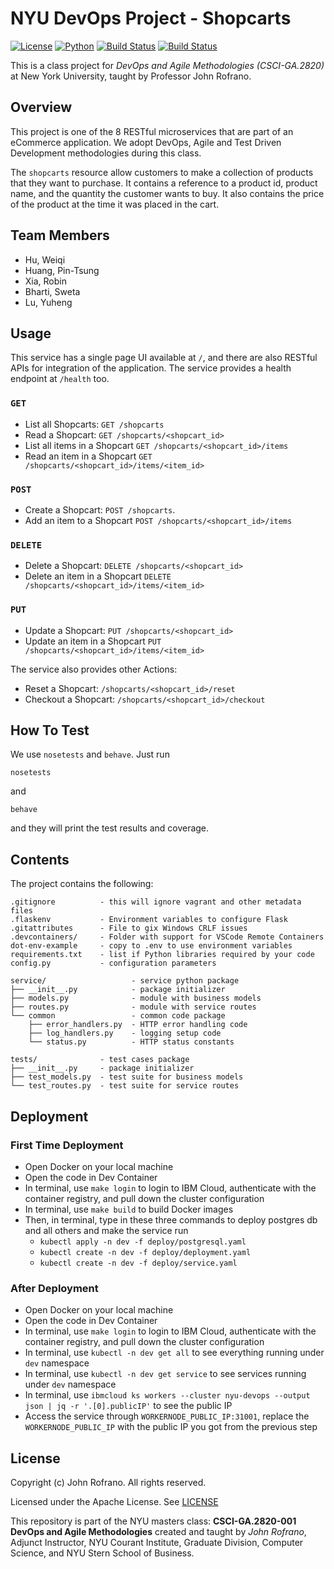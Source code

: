 # NYU DevOps Project - Shopcarts

[![License](https://img.shields.io/badge/License-Apache_2.0-blue.svg)](https://opensource.org/licenses/Apache-2.0)
[![Python](https://img.shields.io/badge/Language-Python-blue.svg)](https://python.org/)
[![Build Status](https://github.com/CSCI-GA-2820-FA22-001/shopcarts/actions/workflows/tdd.yml/badge.svg)](https://github.com/CSCI-GA-2820-FA22-001/shopcarts/actions)
[![Build Status](https://github.com/CSCI-GA-2820-FA22-001/shopcarts/actions/workflows/bdd.yml/badge.svg)](https://github.com/CSCI-GA-2820-FA22-001/shopcarts/actions)

This is a class project for *DevOps and Agile Methodologies (CSCI-GA.2820)* at
New York University, taught by Professor John Rofrano.

## Overview

This project is one of the 8 RESTful microservices that are part of an eCommerce
application. We adopt DevOps, Agile and Test Driven Development methodologies during this class.

The `shopcarts` resource allow customers to make a collection of products that they want to purchase. It contains a reference to a product id, product name, and the quantity the customer wants to buy. It also contains the price of the product at the time it was placed in the cart.

## Team Members

- Hu, Weiqi
- Huang, Pin-Tsung
- Xia, Robin
- Bharti, Sweta
- Lu, Yuheng

## Usage
This service has a single page UI available at `/`, and there are also RESTful
APIs for integration of the application. The service provides a health endpoint
at `/health` too.

### `GET`
- List all Shopcarts: `GET /shopcarts`
- Read a Shopcart: `GET /shopcarts/<shopcart_id>`
- List all items in a Shopcart `GET /shopcarts/<shopcart_id>/items`
- Read an item in a Shopcart `GET /shopcarts/<shopcart_id>/items/<item_id>`

### `POST`
- Create a Shopcart: `POST /shopcarts`.
- Add an item to a Shopcart `POST /shopcarts/<shopcart_id>/items`

### `DELETE`
- Delete a Shopcart: `DELETE /shopcarts/<shopcart_id>`
- Delete an item in a Shopcart `DELETE /shopcarts/<shopcart_id>/items/<item_id>`

### `PUT`
- Update a Shopcart: `PUT /shopcarts/<shopcart_id>`
- Update an item in a Shopcart `PUT /shopcarts/<shopcart_id>/items/<item_id>`

The service also provides other Actions:
- Reset a Shopcart: `/shopcarts/<shopcart_id>/reset`
- Checkout a Shopcart: `/shopcarts/<shopcart_id>/checkout`


## How To Test
We use `nosetests` and `behave`. Just run
```
nosetests
```
and
```
behave
```
and they will print the test results and coverage.


## Contents

The project contains the following:

```text
.gitignore          - this will ignore vagrant and other metadata files
.flaskenv           - Environment variables to configure Flask
.gitattributes      - File to gix Windows CRLF issues
.devcontainers/     - Folder with support for VSCode Remote Containers
dot-env-example     - copy to .env to use environment variables
requirements.txt    - list if Python libraries required by your code
config.py           - configuration parameters

service/                   - service python package
├── __init__.py            - package initializer
├── models.py              - module with business models
├── routes.py              - module with service routes
└── common                 - common code package
    ├── error_handlers.py  - HTTP error handling code
    ├── log_handlers.py    - logging setup code
    └── status.py          - HTTP status constants

tests/              - test cases package
├── __init__.py     - package initializer
├── test_models.py  - test suite for business models
└── test_routes.py  - test suite for service routes
```

## Deployment

### First Time Deployment
* Open Docker on your local machine
* Open the code in Dev Container
* In terminal, use `make login` to login to IBM Cloud, authenticate with the container registry, and pull down the cluster configuration
* In terminal, use `make build` to build Docker images
* Then, in terminal, type in these three commands to deploy postgres db and all others and make the service run
  * `kubectl apply -n dev -f deploy/postgresql.yaml`
  * `kubectl create -n dev -f deploy/deployment.yaml`
  * `kubectl create -n dev -f deploy/service.yaml`

### After Deployment
* Open Docker on your local machine
* Open the code in Dev Container
* In terminal, use `make login` to login to IBM Cloud, authenticate with the container registry, and pull down the cluster configuration
* In terminal, use `kubectl -n dev get all` to see everything running under `dev` namespace
* In terminal, use `kubectl -n dev get service` to see services running under `dev` namespace
* In terminal, use `ibmcloud ks workers --cluster nyu-devops --output json | jq -r '.[0].publicIP'` to see the public IP
* Access the service through `WORKERNODE_PUBLIC_IP:31001`, replace the `WORKERNODE_PUBLIC_IP` with the public IP you got from the previous step

## License

Copyright (c) John Rofrano. All rights reserved.

Licensed under the Apache License. See [LICENSE](LICENSE)

This repository is part of the NYU masters class: **CSCI-GA.2820-001 DevOps and Agile Methodologies** created and taught by *John Rofrano*, Adjunct Instructor, NYU Courant Institute, Graduate Division, Computer Science, and NYU Stern School of Business.
